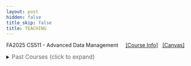 ```yaml
---
layout: post
hidden: false
title_skip: false
title: TEACHING
---
```


FA2025 CS511 - Advanced Data Management
&nbsp; &nbsp;
[[Course Info]](/teaching/fall2025/cs511/) &nbsp;
[[Canvas]]() &nbsp;


<details>
<summary><span style="font-size: 1.1em; color: #666;">Past Courses (click to expand)</span></summary>

<ul style="margin-top: 15px;">
<li>SP2025 CS598YP - Hot Topics in Data Management
&nbsp; &nbsp;
<a href="/teaching/sp2025/cs598/">Course Info</a> &nbsp;
<a href="https://canvas.illinois.edu/courses/54802">Canvas</a>
</li>

<li>FA2024 CS511 - Advanced Data Management
&nbsp; &nbsp;
<a href="/teaching/fall2024/cs511/">Course Info</a> &nbsp;
<a href="https://canvas.illinois.edu/courses/49946">Canvas</a>
</li>

<li>SP2024 CS598 YP - ML and Data Systems
&nbsp; &nbsp;
<a href="https://yongjoopark.com/teaching/sp2024/cs598">Course Info</a> &nbsp;
<a href="https://canvas.illinois.edu/courses/43789">Canvas</a>
</li>

<li>FA2023 CS511 - Advanced Data Management
&nbsp; &nbsp;
<a href="https://yongjoopark.com/teaching/fall2023/cs511">Course Info</a> &nbsp;
<a href="https://canvas.illinois.edu/courses/38231">Canvas</a>
</li>

<li>FA2022 CS511 - Advanced Data Management
&nbsp; &nbsp;
<a href="teaching/fall2022/cs511">Course Info</a> &nbsp;
<a href="https://canvas.illinois.edu/courses/30559">Canvas</a>
</li>

<li>FA2021 CS411 - Database Systems
&nbsp; &nbsp;
<a href="teaching/fall2021/cs411">Course Info</a>
</li>

<li>SP2021 CS511 - Advanced Data Management
&nbsp; &nbsp;
<a href="/teaching/sp2021/cs511">Course Info</a>
</li>

</ul>

</details>

